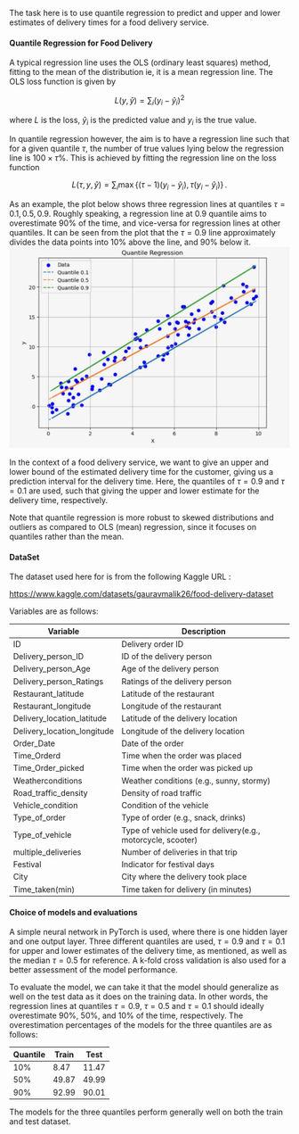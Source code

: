 The task here is to use quantile regression to predict and upper and lower estimates of delivery times for a food delivery service. 

#### Quantile Regression for Food Delivery

A typical regression line uses the OLS (ordinary least squares) method, fitting to the mean of the distribution ie, it is a mean regression line. The OLS loss function is given by 

$$
L(y, \hat{y}) = \sum_{i}(y_i - \hat{y}_i)^2
$$

where $L$ is the loss, $\hat{y}_i$ is the predicted value and $y_i$ is the true value.

In quantile regression however, the aim is to have a regression line such that for a given quantile $\tau$, the number of true values lying below the regression line is $100 \times \tau$%. This is achieved by fitting the regression line on the loss function

$$
L(\tau, y, \hat{y}) = \sum_{i} \max\left\{(\tau - 1)(y_i - \hat{y}_i), \tau(y_i - \hat{y}_i)\right\}\,.
$$

As an example, the plot below shows three regression lines at quantiles $\tau = 0.1, 0.5, 0.9$. Roughly speaking, a regression line at 0.9 quantile aims to overestimate 90% of the time, and vice-versa for regression lines at other quantiles. It can be seen from the plot that the $\tau = 0.9$ line approximately divides the data points into 10% above the line, and 90% below it.
<img src="quantile_eg.jpeg" alt="Example Image" width="700">

In the context of a food delivery service, we want to give an upper and lower bound of the estimated delivery time for the customer, giving us a prediction interval for the delivery time. Here, the quantiles of $\tau = 0.9$ and $\tau = 0.1$ are used, such that giving the upper and lower estimate for the delivery time, respectively.

Note that quantile regression is more robust to skewed distributions and outliers as compared to OLS (mean) regression, since it focuses on quantiles rather than the mean.


#### DataSet 
The dataset used here for is from the following Kaggle URL :

https://www.kaggle.com/datasets/gauravmalik26/food-delivery-dataset

Variables are as follows:

| Variable                  | Description                                      |
|---------------------------|--------------------------------------------------|
| ID                        | Delivery order ID                                |
| Delivery_person_ID        | ID of the delivery person                        |
| Delivery_person_Age       | Age of the delivery person                       |
| Delivery_person_Ratings   | Ratings of the delivery person                   |
| Restaurant_latitude       | Latitude of the restaurant                       |
| Restaurant_longitude      | Longitude of the restaurant                      |
| Delivery_location_latitude| Latitude of the delivery location                |
| Delivery_location_longitude| Longitude of the delivery location              |
| Order_Date                | Date of the order                                |
| Time_Orderd               | Time when the order was placed                   |
| Time_Order_picked         | Time when the order was picked up                |
| Weatherconditions         | Weather conditions (e.g., sunny, stormy)          |
| Road_traffic_density      | Density of road traffic                          |
| Vehicle_condition         | Condition of the vehicle                         |
| Type_of_order             | Type of order (e.g., snack, drinks)              |
| Type_of_vehicle           | Type of vehicle used for delivery(e.g., motorcycle, scooter)                |
| multiple_deliveries       | Number of deliveries in that trip                 |
| Festival                  | Indicator for festival days                      |
| City                      | City where the delivery took place               |
| Time_taken(min)           | Time taken for delivery (in minutes)             |



#### Choice of models and evaluations

A simple neural network in PyTorch is used, where there is one hidden layer and one output layer. Three different quantiles are used,  $\tau = 0.9$ and $\tau = 0.1$ for upper and lower estimates of the delivery time, as mentioned, as well as the median $\tau = 0.5$ for reference. A k-fold cross validation is also used for a better assessment of the model performance.

To evaluate the model, we can take it that the model should generalize as well on the test data as it does on the training data. In other words, the regression lines at quantiles $\tau = 0.9$, $\tau = 0.5$ and $\tau = 0.1$ should ideally overestimate 90%, 50%, and 10% of the time, respectively. The overestimation percentages of the models for the three quantiles are as follows:

|Quantile| Train  | Test   |
|--------|--------|--------|
|10%     | 8.47   | 11.47  |
|50%     | 49.87  | 49.99  |
|90%     | 92.99  | 90.01  |
    

The models for the three quantiles perform generally well on both the train and test dataset. 



